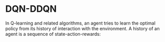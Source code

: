 # DQN-DDQN


In Q-learning and related algorithms, an agent tries to learn the optimal policy from its history of interaction with the environment. A history of an agent is a sequence of state-action-rewards:
